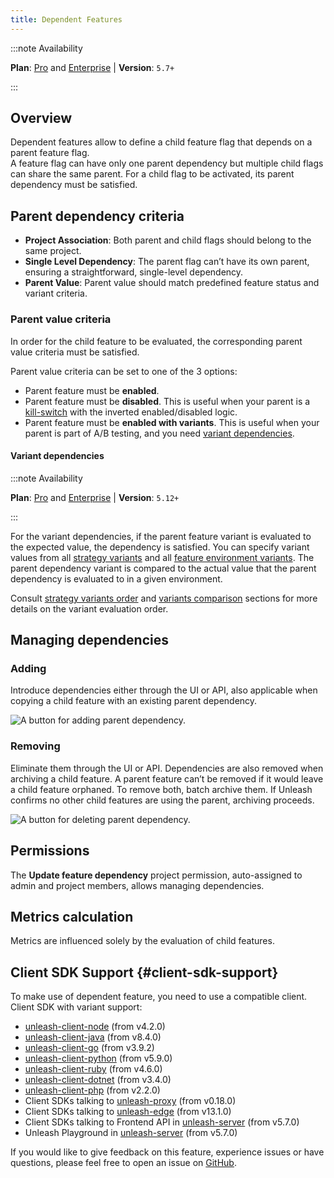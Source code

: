 ```yaml
---
title: Dependent Features
---
```


:::note Availability

**Plan**: [Pro](https://www.getunleash.io/pricing) and [Enterprise](https://www.getunleash.io/pricing) | **Version**: `5.7+`

:::

## Overview

Dependent features allow to define a child feature flag that depends on a parent feature flag.  
A feature flag can have only one parent dependency but multiple child flags can share the same parent. For a child flag to be activated, its parent dependency must be satisfied.

## Parent dependency criteria

* **Project Association**: Both parent and child flags should belong to the same project.
* **Single Level Dependency**: The parent flag can’t have its own parent, ensuring a straightforward, single-level dependency.
* **Parent Value**: Parent value should match predefined feature status and variant criteria.

### Parent value criteria 

In order for the child feature to be evaluated, the corresponding parent value criteria must be satisfied.

Parent value criteria can be set to one of the 3 options:
- Parent feature must be **enabled**. 
- Parent feature must be **disabled**. This is useful when your parent is a [kill-switch](./feature-toggle-types.md#feature-toggle-types) with the inverted enabled/disabled logic.
- Parent feature must be **enabled with variants**. This is useful when your parent is part of A/B testing, and you need [variant dependencies](#variant-dependencies).

#### Variant dependencies

:::note Availability

**Plan**: [Pro](https://www.getunleash.io/pricing) and [Enterprise](https://www.getunleash.io/pricing) | **Version**: `5.12+`

:::

For the variant dependencies, if the parent feature variant is evaluated to the expected value, the dependency is satisfied. You can specify variant values from all [strategy variants](./strategy-variants.md) and all [feature environment variants](./feature-toggle-variants.md). The parent dependency variant is compared to the actual value that the parent dependency is evaluated to in a given environment.

Consult [strategy variants order](./strategy-variants.md#strategy-variants-and-strategies-order) and [variants comparison](./strategy-variants#strategy-variants-vs-feature-flag-variants) sections for more details on the variant evaluation order.

## Managing dependencies

### Adding

Introduce dependencies either through the UI or API, also applicable when copying a child feature with an existing parent dependency.

![A button for adding parent dependency.](/img/add-parent-dependency.png 'Adding a new parent feature dependency')

### Removing

Eliminate them through the UI or API. Dependencies are also removed when archiving a child feature. A parent feature can’t be removed if it would leave a child feature orphaned. To remove both, batch archive them. If Unleash confirms no other child features are using the parent, archiving proceeds.

![A button for deleting parent dependency.](/img/delete-parent-dependency.png 'Depeting a parent feature dependency')


## Permissions

The **Update feature dependency** project permission, auto-assigned to admin and project members, allows managing dependencies.

## Metrics calculation

Metrics are influenced solely by the evaluation of child features.

## Client SDK Support {#client-sdk-support}

To make use of dependent feature, you need to use a compatible client. Client SDK with variant support:

- [unleash-client-node](https://github.com/Unleash/unleash-client-node) (from v4.2.0)
- [unleash-client-java](https://github.com/Unleash/unleash-client-java) (from v8.4.0)
- [unleash-client-go](https://github.com/Unleash/unleash-client-go) (from v3.9.2)
- [unleash-client-python](https://github.com/Unleash/unleash-client-python) (from v5.9.0)
- [unleash-client-ruby](https://github.com/Unleash/unleash-client-ruby) (from v4.6.0)
- [unleash-client-dotnet](https://github.com/Unleash/unleash-client-dotnet) (from v3.4.0)
- [unleash-client-php](https://github.com/Unleash/unleash-client-php) (from v2.2.0)
- Client SDKs talking to [unleash-proxy](https://github.com/Unleash/unleash-proxy) (from v0.18.0)
- Client SDKs talking to [unleash-edge](https://github.com/Unleash/unleash-edge) (from v13.1.0)
- Client SDKs talking to Frontend API in [unleash-server](https://github.com/Unleash/unleash) (from v5.7.0)
- Unleash Playground in [unleash-server](https://github.com/Unleash/unleash) (from v5.7.0)


If you would like to give feedback on this feature, experience issues or have questions, please feel free to open an issue on [GitHub](https://github.com/Unleash/unleash/).
